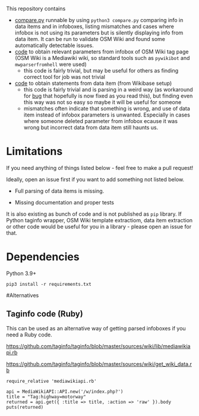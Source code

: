 This repository contains

- [compare.py](compare.py) runnable by using `python3 compare.py` comparing info in data items and in infoboxes, listing mismatches and cases where infobox is not using its parameters but is silently displaying info from data item. It can be run to validate OSM Wiki and found some automatically detectable issues.
- [code](extract_infobox_data.py) to obtain relevant parameters from infobox of OSM Wiki tag page (OSM Wiki is a Mediawiki wiki, so standard tools such as `pywikibot` and `mwparserfromhell` were used)
    - this code is fairly trivial, but may be useful for others as finding correct tool for job was not trivial
- [code](data_item.py) to obtain statements from data item (from Wikibase setup)
    - this code is fairly trivial and is parsing in a weird way (as workaround for [bug](https://phabricator.wikimedia.org/T269635) that hopefully is now fixed as you read this), but finding even this way was not so easy so maybe it will be useful for someone
    - mismatches often indicate that something is wrong, and use of data item instead of infobox parameters is unwanted. Especially in cases where someone deleted parameter from infobox ecause it was wrong but incorrect data from data item still haunts us.

# Limitations

If you need anything of things listed below - feel free to make a pull request!

Ideally, open an issue first if you want to add something not listed below.

* Full parsing of data items is missing.

* Missing documentation and proper tests

It is also existing as bunch of code and is not published as `pip` library. If Python taginfo wrapper, OSM Wiki template extractiom, data item extraction or other code would be useful for you in a library - please open an issue for that.

# Dependencies

Python 3.9+

`pip3 install -r requirements.txt`

#Alternatives
## Taginfo code (Ruby)

This can be used as an alternative way of getting parsed infoboxes if you need a Ruby code.

https://github.com/taginfo/taginfo/blob/master/sources/wiki/lib/mediawikiapi.rb

https://github.com/taginfo/taginfo/blob/master/sources/wiki/get_wiki_data.rb

```
require_relative 'mediawikiapi.rb'

api = MediaWikiAPI::API.new('/w/index.php?')
title = "Tag:highway=motorway"
returned = api.get({ :title => title, :action => 'raw' }).body
puts(returned)
```